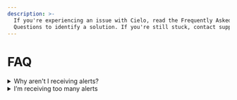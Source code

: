 ```yaml
---
description: >-
  If you're experiencing an issue with Cielo, read the Frequently Asked
  Questions to identify a solution. If you're still stuck, contact support.
---
```


# FAQ

<details>

<summary>Why aren't I receiving alerts?</summary>

If you’re not receiving Telegram or Discord alerts, go to [Settings](https://app.cielo.finance/settings) and make sure you have at least one Telegram or Discord bot activated. Flick the toggle switch to blue to activate a Telegram bot.

Next, go to [My Wallets](https://app.cielo.finance/my-wallets) and select the wallets you wish to receive alerts for. Click the edit icon beside the wallet or select all and click **Alert Settings**. Make sure that alerts are being sent to the Telegram bot or Discord channel you’ve activated under settings.\
\
Finally, click on **Transaction type filters** and make sure you’ve enabled alerts for the tx you wish to see.

Remember, the number of Telegram/Discord alerts you can receive is capped at 120 per hour for Free users and 1,000/3,000 for Pro/Whale. If you hit this limit, alerts will temporarily be halted but will resume at the start of the next hour.

\


</details>

<details>

<summary>I’m receiving too many alerts</summary>

Go to [My Wallets](https://app.cielo.finance/my-wallets) and select all wallets or select the wallets that are sending too many alerts. Click Alert Settings and adjust the filters. There are several ways to reduce the number of alerts you receive:

1\. Set a minimum USD tx value. This will filter out low value tx.

2\. Reduce the number of tx types you receive alerts for.

3\. Reduce the number of chains you receive alerts for.

4\. Disable alerts for wallets marked High tx that are particularly active.

\


</details>

